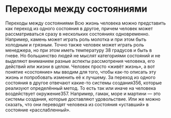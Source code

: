 # Переходы между состояниями

Переходы между состояниями
Всю жизнь человека можно представить как переход из одного состояния в другое, причем человек может рассматриваться сразу в нескольких состояниях одновременно. Например, камень может играть роль молотка и при этом быть холодным и грязным. Точно также человек может играть роль менеджера, но при этом иметь температуру 38 градусов и быть в гневе. 
Но большинство людей не мыслят категориями состояний и не выделяют вниманием разные аспекты рассмотрения человека, его действий или жизни в целом. Человек просто «живёт жизнь», а вот понятие «состояние» мы вводим для того, чтобы как-то описать эту жизнь и попробовать изменить её к лучшему.
За переход из одного состояния в другое отвечают какие-то системы создания356, которые реализуют определённый метод. То есть так или иначе на человека воздействует окружение357. Например, гамак, море и мартини — это системы создания, которые доставляют удовольствие. Или же можно сказать, что они переводят человека из состояния «уставший» в состояние «расслабленный».
